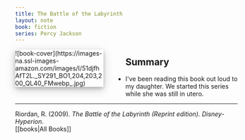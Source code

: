 ```yaml
---
title: The Battle of the Labyrinth
layout: note
book: fiction
series: Percy Jackson
---
```

<div style="float:left;
margin:0 50px 10px 0;
width:50%;
height:auto;
max-width:200px;
box-shadow: 0 4px 8px 0 rgba(0, 0, 0, 0.2), 0 6px 20px 0 rgba(0, 0, 0, 0.19)" markdown="1">
![book-cover](https://images-na.ssl-images-amazon.com/images/I/51djfhAfT2L._SY291_BO1,204,203,200_QL40_FMwebp_.jpg)
</div>

## Summary
- I've been reading this book out loud to my daughter. We started this series while she was still in utero.

---
Riordan, R. (2009). *The Battle of the Labyrinth (Reprint edition). Disney-Hyperion*.
<br>[[books|All Books]]
